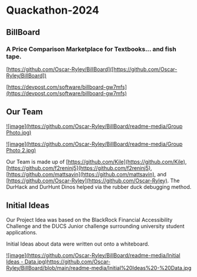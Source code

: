 # Quackathon-2024

## BillBoard

### A Price Comparison Marketplace for Textbooks... and fish tape.

[https://github.com/Oscar-Ryley/BillBoard]([https://github.com/Oscar-Ryley/BillBoard])

[https://devpost.com/software/billboard-gw7mfs](https://devpost.com/software/billboard-gw7mfs)

## Our Team

[![image](https://github.com/Oscar-Ryley/BillBoard/readme-media/Group Photo.jpg)](https://github.com/Oscar-Ryley/BillBoard/blob/main/readme-media/Group%20Photo.jpg)

[![image](https://github.com/Oscar-Ryley/BillBoard/readme-media/Group Photo 2.jpg)](https://github.com/Oscar-Ryley/BillBoard/blob/main/readme-media/Group%20Photo%202.jpg)

Our Team is made up of [https://github.com/Kile](https://github.com/Kile), [https://github.com/f2reninj5](https://github.com/f2reninj5), [https://github.com/mattsavin](https://github.com/mattsavin), and [https://github.com/Oscar-Ryley](https://github.com/Oscar-Ryley). The DurHack and DurHunt Dinos helped via the rubber duck debugging method.

## Initial Ideas

Our Project Idea was based on the BlackRock Financial Accessibility Challenge and the DUCS Junior challenge surrounding university student applications.

Initial Ideas about data were written out onto a whiteboard.

[![image](https://github.com/Oscar-Ryley/BillBoard/readme-media/Initial Ideas - Data.jpg)](https://github.com/Oscar-Ryley/BillBoard/blob/main/readme-media/Initial%20Ideas%20-%20Data.jpg)https://github.com/Oscar-Ryley/BillBoard/blob/main/readme-media/Initial%20Ideas%20-%20Data.jpg

